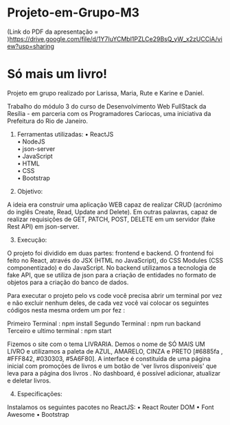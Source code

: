 # Projeto-em-Grupo-M3
(Link do PDF da apresentação = )https://drive.google.com/file/d/1Y7IuYCMbl1PZLCe29BsQ_yW_x2zUCCiA/view?usp=sharing


# Só mais um livro!

Projeto em grupo realizado por Larissa, Maria, Rute e Karine e Daniel.

Trabalho do módulo 3 do curso de Desenvolvimento Web FullStack da Resília - em parceria com os Programadores Cariocas, uma iniciativa da Prefeitura do Rio de Janeiro.

1. Ferramentas utilizadas: 
• ReactJS  
• NodeJS  
• json-server  
• JavaScript  
• HTML  
• CSS  
• Bootstrap  

2. Objetivo:

A ideia era construir uma aplicação WEB capaz de realizar CRUD (acrónimo do inglês Create, Read, Update and Delete). Em outras palavras, capaz de realizar requisições de GET, PATCH, POST, DELETE em um servidor (fake Rest API) em json-server. 

3. Execução:

O projeto foi dividido em duas partes: frontend e backend. O frontend foi feito no React, através do JSX (HTML no JavaScript), do CSS Modules (CSS componentizado) e do JavaScript. No backend utilizamos a tecnologia de fake API, que se utiliza de json para a criação de entidades no formato de objetos para a criação do banco de dados.

Para executar o projeto pelo vs code você precisa abrir um terminal por vez e não excluir nenhum deles, de cada vez você vai colocar os seguintes códigos nesta mesma ordem um por fez :

Primeiro Terminal : npm install
Segundo Terminal : npm run backand
Terceiro e ultimo terminal : npm start


Fizemos o site com o tema LIVRARIA. Demos o nome de SÓ MAIS UM LIVRO e utilizamos a paleta de AZUL, AMARELO, CINZA e PRETO [#6885fa , #FFF842, #030303, #5A6F80]. A interface é constituída de uma página inicial com promoções de livros e um botão de 'ver livros disponiveis' que leva para a página dos livros . No dashboard, é possível adicionar, atualizar e deletar livros.

4. Especificações:

Instalamos os seguintes pacotes no ReactJS:
• React Router DOM
• Font Awesome
• Bootstrap

